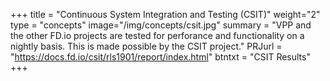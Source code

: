 +++
title = "Continuous System Integration and Testing (CSIT)"
weight="2"
type = "concepts"
image="/img/concepts/csit.jpg"
summary = "VPP and the other FD.io projects are tested for perforance and functionality on a nightly basis. This is made possible by the CSIT project."
PRJurl = "https://docs.fd.io/csit/rls1901/report/index.html"
btntxt = "CSIT Results"
+++

